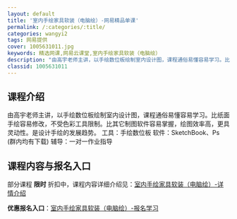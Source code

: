 ```yaml
---
layout: default
title: '室内手绘家具软装（电脑绘）-网易精品单课'
permalink: /:categories/:title/
categories: wangyi2
tags: 网易提供
cover: 1005631011.jpg
keywords: 精选网课,网易云课堂,室内手绘家具软装（电脑绘）
description: "由高宇老师主讲，以手绘数位板绘制室内设计图，课程通俗易懂容易学习。比纸面手绘容易修改，不受色彩工具限制。比其它制图软件容易掌握，绘图效率高，更具灵动性。是设计手绘的发展趋势。工具：手绘数位板"
classid: 1005631011
---
```


## 课程介绍

由高宇老师主讲，以手绘数位板绘制室内设计图，课程通俗易懂容易学习。比纸面手绘容易修改，不受色彩工具限制。比其它制图软件容易掌握，绘图效率高，更具灵动性。是设计手绘的发展趋势。
工具：手绘数位板 
软件：SketchBook、Ps (群内均有下载) 
辅导：一对一作业指导

## 课程内容与报名入口

部分课程 **限时** 折扣中，课程内容详细介绍见：[室内手绘家具软装（电脑绘）-详情介绍](https://study.163.com/course/introduction/1005631011.htm?share=1&shareId=1025206652&utm_campaign=share&utm_medium=iphoneShare&utm_source=&utm_u=1025206652)

**优惠报名入口**：[室内手绘家具软装（电脑绘）-报名学习](https://study.163.com/course/introduction/1005631011.htm?share=1&shareId=1025206652&utm_campaign=share&utm_medium=iphoneShare&utm_source=&utm_u=1025206652)

